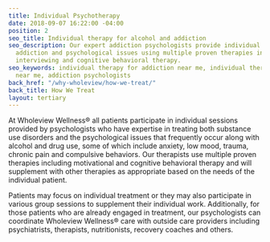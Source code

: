 ```yaml
---
title: Individual Psychotherapy
date: 2018-09-07 16:22:00 -04:00
position: 2
seo_title: Individual therapy for alcohol and addiction
seo_description: Our expert addiction psychologists provide individual therapy for
  addiction and psychological issues using multiple proven therapies including motivational
  interviewing and cognitive behavioral therapy.
seo_keywords: individual therapy for addiction near me, individual therapy for alcohol
  near me, addiction psychologists
back_href: "/why-wholeview/how-we-treat/"
back_title: How We Treat
layout: tertiary
---
```


At Wholeview Wellness&reg; all patients participate in individual sessions provided by psychologists who have expertise in treating both substance use disorders and the psychological issues that frequently occur along with alcohol and drug use, some of which include anxiety, low mood, trauma, chronic pain and compulsive behaviors.  Our therapists use multiple proven therapies including motivational and cognitive behavioral therapy and will supplement with other therapies as appropriate based on the needs of the individual patient.

Patients may focus on individual treatment or they may also participate in various group sessions to supplement their individual work.  Additionally, for those patients who are already engaged in treatment, our psychologists can coordinate Wholeview Wellness&reg; care with outside care providers including psychiatrists, therapists, nutritionists, recovery coaches and others.
